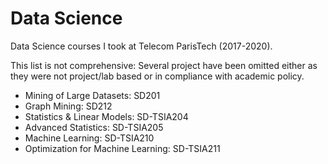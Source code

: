 # Data Science

Data Science courses I took at Telecom ParisTech (2017-2020).

This list is not comprehensive: Several project have been omitted either as they were not project/lab based or in compliance with academic policy.

* Mining of Large Datasets: SD201
* Graph Mining: SD212
* Statistics & Linear Models: SD-TSIA204
* Advanced Statistics: SD-TSIA205
* Machine Learning: SD-TSIA210
* Optimization for Machine Learning: SD-TSIA211
